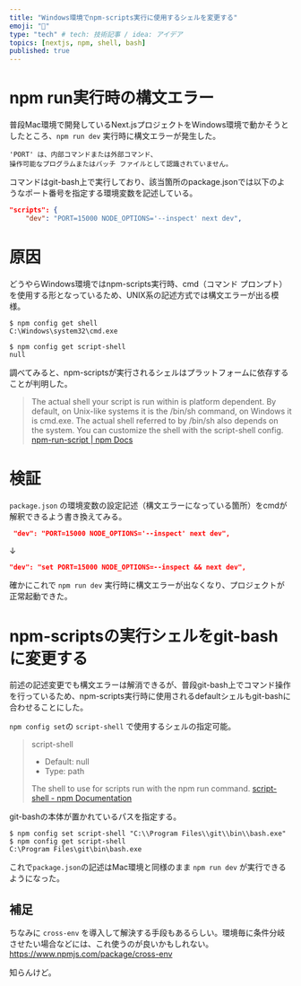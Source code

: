 ```yaml
---
title: "Windows環境でnpm-scripts実行に使用するシェルを変更する"
emoji: "🦪"
type: "tech" # tech: 技術記事 / idea: アイデア
topics: [nextjs, npm, shell, bash]
published: true
---
```


# npm run実行時の構文エラー
普段Mac環境で開発しているNext.jsプロジェクトをWindows環境で動かそうとしたところ、`npm run dev` 実行時に構文エラーが発生した。
```
'PORT' は、内部コマンドまたは外部コマンド、
操作可能なプログラムまたはバッチ ファイルとして認識されていません。
```

コマンドはgit-bash上で実行しており、該当箇所のpackage.jsonでは以下のようなポート番号を指定する環境変数を記述している。
```json
"scripts": {
    "dev": "PORT=15000 NODE_OPTIONS='--inspect' next dev",
```

# 原因

どうやらWindows環境ではnpm-scripts実行時、cmd（コマンド プロンプト）を使用する形となっているため、UNIX系の記述方式では構文エラーが出る模様。

```shell
$ npm config get shell
C:\Windows\system32\cmd.exe

$ npm config get script-shell
null
```

調べてみると、npm-scriptsが実行されるシェルはプラットフォームに依存することが判明した。
> The actual shell your script is run within is platform dependent. By default, on Unix-like systems it is the /bin/sh command, on Windows it is cmd.exe. The actual shell referred to by /bin/sh also depends on the system. You can customize the shell with the script-shell config.
> [npm-run-script | npm Docs ](https://docs.npmjs.com/cli/v9/commands/npm-run-script)

# 検証

`package.json` の環境変数の設定記述（構文エラーになっている箇所）をcmdが解釈できるよう書き換えてみる。
```json
 "dev": "PORT=15000 NODE_OPTIONS='--inspect' next dev",
```
↓
```json
"dev": "set PORT=15000 NODE_OPTIONS=--inspect && next dev",
```

確かにこれで `npm run dev` 実行時に構文エラーが出なくなり、プロジェクトが正常起動できた。

# npm-scriptsの実行シェルをgit-bashに変更する
前述の記述変更でも構文エラーは解消できるが、普段git-bash上でコマンド操作を行っているため、npm-scripts実行時に使用されるdefaultシェルもgit-bashに合わせることにした。

`npm config set`の `script-shell` で使用するシェルの指定可能。

> script-shell
> - Default: null
> - Type: path
>
> The shell to use for scripts run with the npm run command.
> [script-shell - npm Documentation](https://doc.codingdict.com/npm-ref/all.html#script-shell)

git-bashの本体が置かれているパスを指定する。

```shell
$ npm config set script-shell "C:\\Program Files\\git\\bin\\bash.exe"
$ npm config get script-shell
C:\Program Files\git\bin\bash.exe
```


これで`package.json`の記述はMac環境と同様のまま `npm run dev` が実行できるようになった。

## 補足

ちなみに `cross-env` を導入して解決する手段もあるらしい。環境毎に条件分岐させたい場合などには、これ使うのが良いかもしれない。
https://www.npmjs.com/package/cross-env

知らんけど。